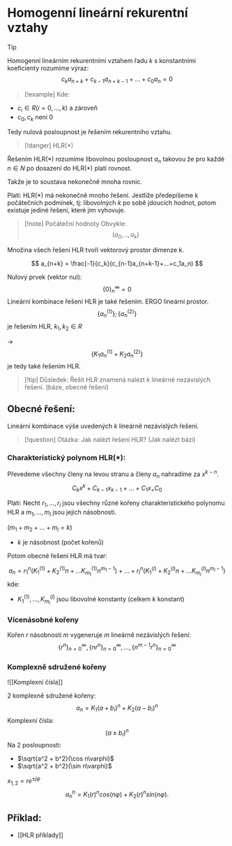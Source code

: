 # Homogenní lineární rekurentní vztahy  

> [!tip]
Homogenní lineárním rekurentními vztahem řadu $k$ s konstantními koeficienty rozumíme výraz:  
$$
c_k a_{n+k} + c_{k-1} a_{n+k-1} + ... + c_0 a_n = 0  
$$
> [!example] Kde:  
- $c_i \in R (i= 0, ...,k)$ a zároveň 
- $c_0,c_k$ není 0  

Tedy nulová posloupnost je řešením rekurentního vztahu.

> [!danger] HLR(\*)

Řešením HLR(\*) rozumíme libovolnou posloupnost $a_n$ takovou že pro každé $n\in N$ po dosazení do HLR(\*) platí rovnost.  

Takže je to soustava nekonečně mnoha rovnic.

Platí:
HLR(\*) má nekonečně mnoho řešení. Jestliže předepíšeme k počátečních podmínek, tj: libovolných $k$ po sobě jdoucích hodnot, potom existuje jediné řešení, které jim vyhovuje.

> [!note] Počáteční hodnoty 
> Obvykle:
> $$(a_0,..,a_k)$$

Množina všech řešení HLR tvoří vektorový prostor dimenze k.

$$
a_{n+k} = \frac{-1}{c_k}(c_{n-1}a_{n+k-1}+...+c_1a_n)
$$

Nulový prvek (vektor nul):
$$
\{0\}^\infty_n=0
$$
Lineární kombinace řešení HLR je také řešením. ERGO lineární prostor.
$$
\{a_n^{(1)}\};\{a_n^{(2)}\}
$$
je řešením HLR, $k_1, k_2 \in R$

->
$$
\{K_1a_n^{(1)} + K_2a_n^{(2)}\}
$$
je tedy také řešením HLR.

> [!tip] Důsledek:
Řešit HLR znamená nalézt $k$ lineárně nezávislých řešení. (báze, obecné řešení)

## Obecné řešení:
Lineární kombinace výše uvedených $k$ lineárně nezávislých řešení.


> [!question] Otázka:
Jak nalézt řešení HLR?
(Jak nalézt bázi)

### Charakteristický polynom HLR(\*):
Převedeme všechny členy na levou stranu a členy $a_n$ nahradíme za $x^{k-n}$.
$$
C_kx^k + C_{k-1}x_{k-1} +...+C_{1}x_+C_0
$$

Platí:
Necht $r_1,...,r_l$ jsou všechny různé kořeny charakteristického polynomu HLR a $m_1,...,m_l$ jsou jejich násobnosti.

$(m_1+m_2+...+m_l = k)$
- $k$ je násobnost (počet kořenů)

Potom obecné řešení HLR má tvar:

$$
a_n = r_1^n(K_1^{(1)} +K_2^{(1)}n+...K_{m_1}^{(1)}n^{m_1-1}) +
...+
r_l^n(K_1^{(l)} +K_2^{(l)}n+...K_{m_l}^{(l)}n^{m_l-1})
$$
kde:
- $K_1^{(1)}, ..., K_{m_l}^{(l)}$ jsou libovolné konstanty (celkem $k$ konstant)

### Vícenásobné kořeny
Kořen $r$ násobnosti $m$ vygeneruje $m$ lineárně nezávislých řešení: 
$$
\{r^n\}^\infty_{n=0}, \{nr^n\}^\infty_{n=0}, ..., \{n^{m-1}r^n\}^\infty_{n=0}
$$

### Komplexně sdružené kořeny
![[Komplexní čísla]]

2 komplexně sdružené kořeny:
$$
a_n = K_1(a+b_i)^n + K_2(a-b_i)^n
$$
Komplexní čísla:
$$
(a \pm b_i)^n
$$
Na 2 posloupnosti:
- $\sqrt{a^2 + b^2}(\cos n\varphi)$
- $\sqrt{a^2 + b^2}(\sin n\varphi)$

$x_{1,2} = re^{\pm j\varphi}$
$$
a_n^h​=K_1(​r)^ncos(n\varphi)+K_2(​r)^nsin(n\varphi).
$$

## Příklad:
- [[HLR příklady]]
